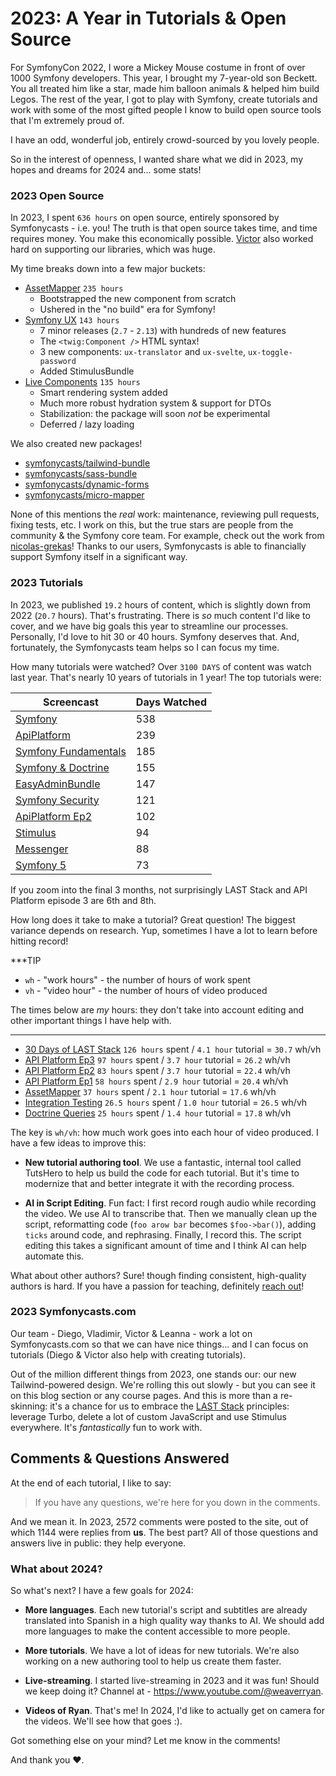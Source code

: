# 2023: A Year in Tutorials & Open Source

For SymfonyCon 2022, I wore a Mickey Mouse costume in front of over 1000
Symfony developers. This year, I brought my 7-year-old son Beckett. 
You all treated him like a star, made him balloon animals & helped him
build Legos. The rest of the year, I got to play with Symfony, create
tutorials and work with some of the most gifted people I know to build
open source tools that I'm extremely proud of.

I have an odd, wonderful job, entirely crowd-sourced by you lovely people.

So in the interest of openness, I wanted share what we did in 2023, my hopes
and dreams for 2024 and... some stats!

### 2023 Open Source

In 2023, I spent `636 hours` on open source, entirely sponsored
by Symfonycasts - i.e. you! The truth is that open source takes time, and time
requires money. You make this economically possible. [Victor](https://github.com/bocharsky-bw)
also worked hard on supporting our libraries, which was huge. 

My time breaks down into a few major buckets:

* [AssetMapper](https://symfonycasts.com/screencast/asset-mapper) `235 hours`
  * Bootstrapped the new component from scratch
  * Ushered in the "no build" era for Symfony!
* [Symfony UX](https://ux.symfony.com/) `143 hours`
  * 7 minor releases (`2.7` - `2.13`) with hundreds of new features
  * The `<twig:Component />` HTML syntax!
  * 3 new components: `ux-translator` and `ux-svelte`, `ux-toggle-password`
  * Added StimulusBundle
* [Live Components](https://ux.symfony.com/live-component) `135 hours`
  * Smart rendering system added
  * Much more robust hydration system & support for DTOs
  * Stabilization: the package will soon *not* be experimental
  * Deferred / lazy loading

We also created new packages!

* [symfonycasts/tailwind-bundle](https://github.com/symfonycasts/tailwind-bundle)
* [symfonycasts/sass-bundle](https://github.com/symfonycasts/sass-bundle)
* [symfonycasts/dynamic-forms](https://github.com/symfonycasts/dynamic-forms)
* [symfonycasts/micro-mapper](https://github.com/symfonycasts/micro-mapper)

None of this mentions the *real* work: maintenance, reviewing pull requests,
fixing tests, etc. I work on this, but the true stars are people from the
community & the Symfony core team. For example, check out the work from
[nicolas-grekas](https://github.com/nicolas-grekas)! Thanks to our users,
Symfonycasts is able to financially support Symfony itself in a significant
way.

### 2023 Tutorials

In 2023, we published `19.2` hours of content, which is slightly down from 2022
(`20.7` hours). That's frustrating. There is *so* much content I'd like to cover,
and we have big goals this year to streamline our processes. Personally, I'd love
to hit 30 or 40 hours. Symfony deserves that. And, fortunately, the Symfonycasts
team helps so I can focus my time.

How many tutorials were watched? Over `3100 DAYS` of content was watch last year.
That's nearly 10 years of tutorials in 1 year! The top tutorials were:

| Screencast                                                                       | Days Watched |
|----------------------------------------------------------------------------------|--------------|
| [Symfony](https://symfonycasts.com/screencast/symfony)                           | 538          |
| [ApiPlatform](https://symfonycasts.com/screencast/api-platform)                  | 239          |
| [Symfony Fundamentals](https://symfonycasts.com/screencast/symfony-fundamentals) | 185          |
| [Symfony & Doctrine](https://symfonycasts.com/screencast/symfony-doctrine)       | 155          |
| [EasyAdminBundle](https://symfonycasts.com/screencast/easyadminbundle)           | 147          |
| [Symfony Security](https://symfonycasts.com/screencast/symfony-security)         | 121          |
| [ApiPlatform Ep2](https://symfonycasts.com/screencast/api-platform-security)     | 102          |
| [Stimulus](https://symfonycasts.com/screencast/stimulus)                         | 94           |
| [Messenger](https://symfonycasts.com/screencast/messenger)                       | 88           |
| [Symfony 5](https://symfonycasts.com/screencast/symfony5)                        | 73           |

If you zoom into the final 3 months, not surprisingly LAST Stack and 
API Platform episode 3 are 6th and 8th.

How long does it take to make a tutorial? Great question! The biggest variance
depends on research. Yup, sometimes I have a lot to learn before hitting record!

***TIP
* `wh` - "work hours" - the number of hours of work spent
* `vh` - "video hour" - the number of hours of video produced

The times below are *my* hours: they don't take into account editing and
other important things I have help with.
***

* [30 Days of LAST Stack](https://symfonycasts.com/screencast/last-stack)
  `126 hours` spent / `4.1 hour` tutorial = `30.7` wh/vh
* [API Platform Ep3](https://symfonycasts.com/screencast/api-platform-extending)
  `97 hours` spent / `3.7 hour` tutorial = `26.2` wh/vh
* [API Platform Ep2](https://symfonycasts.com/screencast/api-platform-security)
  `83 hours` spent / `3.7 hour` tutorial = `22.4` wh/vh
* [API Platform Ep1](https://symfonycasts.com/screencast/api-platform)
  `58 hours` spent / `2.9 hour` tutorial = `20.4` wh/vh
* [AssetMapper](https://symfonycasts.com/screencast/asset-mapper)
  `37 hours` spent / `2.1 hour` tutorial = `17.6` wh/vh
* [Integration Testing](https://symfonycasts.com/screencast/phpunit-integration)
  `26.5 hours` spent / `1.0 hour` tutorial = `26.5` wh/vh
* [Doctrine Queries](https://symfonycasts.com/screencast/doctrine-queries)
  `25 hours` spent / `1.4 hour` tutorial = `17.8` wh/vh

The key is ``wh/vh``: how much work goes into each hour of video produced.
I have a few ideas to improve this:

* **New tutorial authoring tool**. We use a fantastic, internal tool called
  TutsHero to help us build the code for each tutorial. But it's time to
  modernize that and better integrate it with the recording process.

* **AI in Script Editing**. Fun fact: I first record rough audio while recording
  the video. We use AI to transcribe that. Then we manually clean up the
  script, reformatting code (`foo arow bar` becomes `$foo->bar()`), adding
  `ticks` around code, and rephrasing. Finally, I record this. The script
  editing this takes a significant amount of time and I think AI can help
  automate this.

What about other authors? Sure! though finding consistent, high-quality authors is
hard. If you have a passion for teaching, definitely [reach out](https://symfonycasts.com/contact)!

### 2023 Symfonycasts.com

Our team - Diego, Vladimir, Victor & Leanna - work a lot on Symfonycasts.com so
that we can have nice things... and I can focus on tutorials (Diego & Victor also
help with creating tutorials).

Out of the million different things from 2023, one stands our: our new Tailwind-powered
design. We're rolling this out slowly - but you can see it on this blog section
or any course pages. And this is more than a re-skinning: it's a chance for us
to embrace the [LAST Stack](https://symfonycasts.com/blog/last-stack) principles:
leverage Turbo, delete a lot of custom JavaScript and use Stimulus everywhere.
It's *fantastically* fun to work with.

## Comments & Questions Answered

At the end of each tutorial, I like to say:

> If you have any questions, we're here for you down in the comments.

And we mean it. In 2023, 2572 comments were posted to the site, out of which
1144 were replies from **us**. The best part? All of those questions and
answers live in public: they help everyone.

### What about 2024?

So what's next? I have a few goals for 2024:

* **More languages**. Each new tutorial's script and subtitles are already
  translated into Spanish in a high quality way thanks to AI. We should add
  more languages to make the content accessible to more people.

* **More tutorials**. We have a lot of ideas for new tutorials. We're also
  working on a new authoring tool to help us create them faster.

* **Live-streaming**. I started live-streaming in 2023 and it was fun!
  Should we keep doing it? Channel at - https://www.youtube.com/@weaverryan.

* **Videos of Ryan**. That's me! In 2024, I'd like to actually get on camera
  for the videos. We'll see how that goes :).

Got something else on your mind? Let me know in the comments!

And thank you ❤️.
